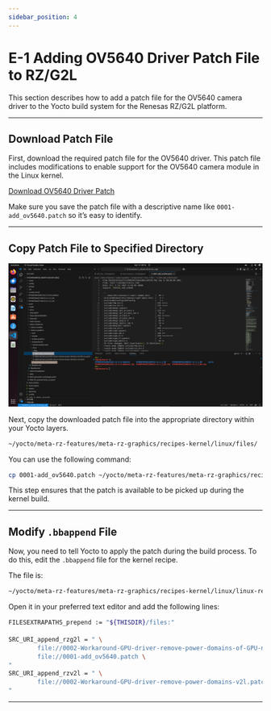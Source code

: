 ```yaml
---
sidebar_position: 4
---
```


# E-1 Adding OV5640 Driver Patch File to RZ/G2L

This section describes how to add a patch file for the OV5640 camera driver to the Yocto build system for the Renesas RZ/G2L platform.

---

## Download Patch File

First, download the required patch file for the OV5640 driver. This patch file includes modifications to enable support for the OV5640 camera module in the Linux kernel.

[Download OV5640 Driver Patch](./docs/OV5640.patch)

Make sure you save the patch file with a descriptive name like `0001-add_ov5640.patch` so it’s easy to identify.

---

## Copy Patch File to Specified Directory

![patch](./img/E-1-0.png)

Next, copy the downloaded patch file into the appropriate directory within your Yocto layers.

```bash
~/yocto/meta-rz-features/meta-rz-graphics/recipes-kernel/linux/files/
```

You can use the following command:

```bash
cp 0001-add_ov5640.patch ~/yocto/meta-rz-features/meta-rz-graphics/recipes-kernel/linux/files/
```

This step ensures that the patch is available to be picked up during the kernel build.

---

## Modify `.bbappend` File
Now, you need to tell Yocto to apply the patch during the build process. To do this, edit the `.bbappend` file for the kernel recipe.

The file is:

```bash
~/yocto/meta-rz-features/meta-rz-graphics/recipes-kernel/linux/linux-renesas_5.10.bbappend
```

Open it in your preferred text editor and add the following lines:

```bash
FILESEXTRAPATHS_prepend := "${THISDIR}/files:"

SRC_URI_append_rzg2l = " \
        file://0002-Workaround-GPU-driver-remove-power-domains-of-GPU-no.patch \
        file://0001-add_ov5640.patch \
"
SRC_URI_append_rzv2l = " \
        file://0002-Workaround-GPU-driver-remove-power-domains-v2l.patch \
"
```

---